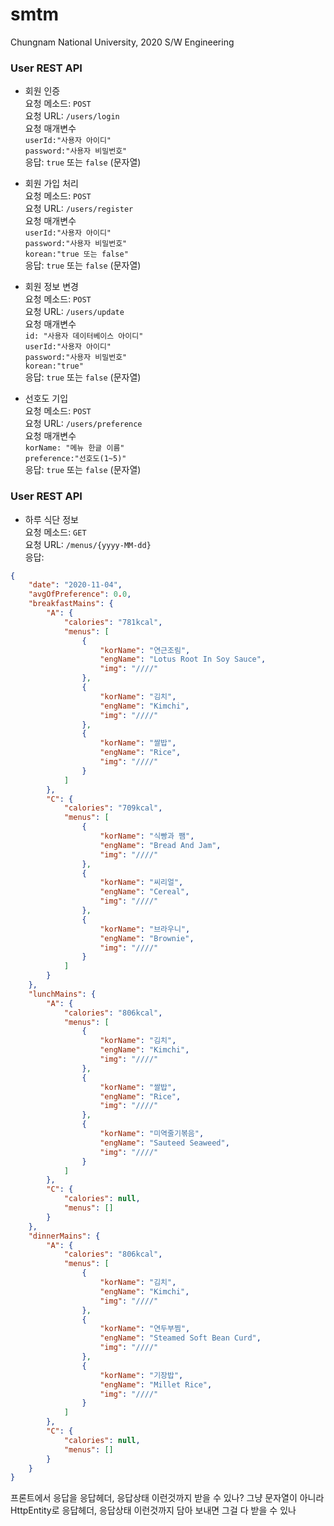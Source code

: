 # smtm
Chungnam National University, 2020 S/W Engineering

### User REST API

- 회원 인증
<br>요청 메소드: `POST`
<br>요청 URL: `/users/login`
<br>요청 매개변수
<br>`userId:"사용자 아이디"`
<br>`password:"사용자 비밀번호"`
<br>응답: `true` 또는 `false` (문자열)

- 회원 가입 처리
<br>요청 메소드: `POST`
<br>요청 URL: `/users/register`
<br>요청 매개변수
<br>`userId:"사용자 아이디"`
<br>`password:"사용자 비밀번호"`
<br>`korean:"true 또는 false"`
<br>응답: `true` 또는 `false` (문자열)

- 회원 정보 변경
<br>요청 메소드: `POST`
<br>요청 URL: `/users/update`
<br>요청 매개변수
<br>`id: "사용자 데이터베이스 아이디"`
<br>`userId:"사용자 아이디"`
<br>`password:"사용자 비밀번호"`
<br>`korean:"true"`
<br>응답: `true` 또는 `false` (문자열)

- 선호도 기입
<br>요청 메소드: `POST`
<br>요청 URL: `/users/preference`
<br>요청 매개변수
<br>`korName: "메뉴 한글 이름"`
<br>`preference:"선호도(1~5)"`
<br>응답: `true` 또는 `false` (문자열)

### User REST API

- 하루 식단 정보
<br>요청 메소드: `GET`
<br>요청 URL: `/menus/{yyyy-MM-dd}`
<br>응답:
```json
{
    "date": "2020-11-04",
    "avgOfPreference": 0.0,
    "breakfastMains": {
        "A": {
            "calories": "781kcal",
            "menus": [
                {
                    "korName": "연근조림",
                    "engName": "Lotus Root In Soy Sauce",
                    "img": "////"
                },
                {
                    "korName": "김치",
                    "engName": "Kimchi",
                    "img": "////"
                },
                {
                    "korName": "쌀밥",
                    "engName": "Rice",
                    "img": "////"
                }
            ]
        },
        "C": {
            "calories": "709kcal",
            "menus": [
                {
                    "korName": "식빵과 쨈",
                    "engName": "Bread And Jam",
                    "img": "////"
                },
                {
                    "korName": "씨리얼",
                    "engName": "Cereal",
                    "img": "////"
                },
                {
                    "korName": "브라우니",
                    "engName": "Brownie",
                    "img": "////"
                }
            ]
        }
    },
    "lunchMains": {
        "A": {
            "calories": "806kcal",
            "menus": [
                {
                    "korName": "김치",
                    "engName": "Kimchi",
                    "img": "////"
                },
                {
                    "korName": "쌀밥",
                    "engName": "Rice",
                    "img": "////"
                },
                {
                    "korName": "미역줄기볶음",
                    "engName": "Sauteed Seaweed",
                    "img": "////"
                }
            ]
        },
        "C": {
            "calories": null,
            "menus": []
        }
    },
    "dinnerMains": {
        "A": {
            "calories": "806kcal",
            "menus": [
                {
                    "korName": "김치",
                    "engName": "Kimchi",
                    "img": "////"
                },
                {
                    "korName": "연두부찜",
                    "engName": "Steamed Soft Bean Curd",
                    "img": "////"
                },
                {
                    "korName": "기장밥",
                    "engName": "Millet Rice",
                    "img": "////"
                }
            ]
        },
        "C": {
            "calories": null,
            "menus": []
        }
    }
}
```


프론트에서 응답을 응답헤더, 응답상태 이런것까지 받을 수 있나?
그냥 문자열이 아니라 HttpEntity로 응답헤더, 응답상태 이런것까지
담아 보내면 그걸 다 받을 수 있나